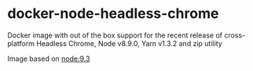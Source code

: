# docker-node-headless-chrome

Docker image with out of the box support for the recent release of cross-platform Headless Chrome, Node v8.9.0, Yarn v1.3.2 and zip utility

Image based on [node:9.3](https://hub.docker.com/_/node/)
